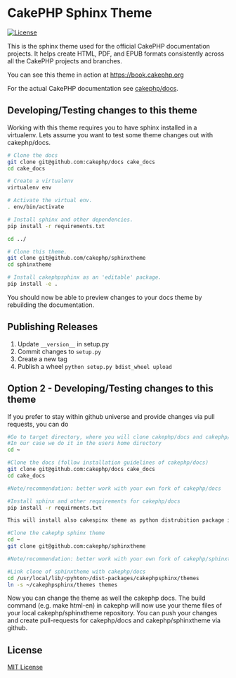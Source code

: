 # CakePHP Sphinx Theme

[![License](https://img.shields.io/badge/license-MIT-brightgreen.svg?style=flat-square)](LICENSE.txt)

This is the sphinx theme used for the official CakePHP documentation projects.
It helps create HTML, PDF, and EPUB formats consistently across all the CakePHP
projects and branches.

You can see this theme in action at https://book.cakephp.org

For the actual CakePHP documentation see
[cakephp/docs](https://github.com/cakephp/docs).


## Developing/Testing changes to this theme

Working with this theme requires you to have sphinx installed in a virtualenv.
Lets assume you want to test some theme changes out with cakephp/docs.

```bash
# Clone the docs
git clone git@github.com:cakephp/docs cake_docs
cd cake_docs

# Create a virtualenv
virtualenv env

# Activate the virtual env.
. env/bin/activate

# Install sphinx and other dependencies.
pip install -r requirements.txt

cd ../

# Clone this theme.
git clone git@github.com/cakephp/sphinxtheme
cd sphinxtheme

# Install cakephpsphinx as an 'editable' package.
pip install -e .
```

You should now be able to preview changes to your docs theme by rebuilding the
documentation.

## Publishing Releases

1. Update `__version__` in setup.py
2. Commit changes to `setup.py`
3. Create a new tag
4. Publish a wheel `python setup.py bdist_wheel upload`

## Option 2 - Developing/Testing changes to this theme

If you prefer to stay within github universe and provide changes via pull requests, you can do
```bash
#Go to target directory, where you will clone cakephp/docs and cakephp/sphinxtheme
#In our case we do it in the users home directory 
cd ~

#Clone the docs (follow installation guidelines of cakephp/docs)
git clone git@github.com:cakephp/docs cake_docs
cd cake_docs

#Note/recommendation: better work with your own fork of cakephp/docs  

#Install sphinx and other requirements for cakephp/docs
pip install -r requirments.txt

This will install also cakespinx theme as python distrubition package in your /usr/local/lib/<python>/dist-packages/cakephpsphinx. We come in the later step back to it.

#Clone the cakephp sphinx theme
cd ~
git clone git@github.com:cakephp/sphinxtheme

#Note/recommendation: better work with your own fork of cakephp/sphinxtheme

#Link clone of sphinxtheme with cakephp/docs
cd /usr/local/lib/<pyhton>/dist-packages/cakephpsphinx/themes 
ln -s ~/cakephpsphinx/themes themes
```

Now you can change the theme as well the cakephp docs.
The build command (e.g. make html-en) in cakephp will now use your theme files of your local cakephp/sphinxtheme repository. You can push your changes and create pull-requests for cakephp/docs and cakephp/sphinxtheme via github.

## License

[MIT License](LICENSE)
